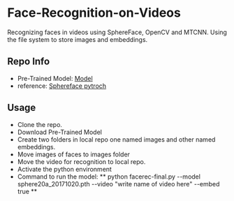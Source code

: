 # Face-Recognition-on-Videos
Recognizing faces in videos using SphereFace, OpenCV and MTCNN. Using the file system to store images and embeddings.

## Repo Info
- Pre-Trained Model: [Model](https://github.com/clcarwin/sphereface_pytorch/blob/master/model/sphere20a_20171020.7z)
- reference: [Sphereface pytroch](https://github.com/clcarwin/sphereface_pytorch)

## Usage
- Clone the repo.
- Download Pre-Trained Model
- Create two folders in local repo one named images and other named embeddings.
- Move images of faces to images folder
- Move the video for recognition to local repo.
- Activate the python environment
- Command to run the model: ** python facerec-final.py --model sphere20a_20171020.pth --video "write name of video here" --embed true **

